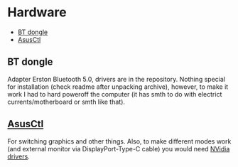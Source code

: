 # Hardware <!-- omit in toc -->

- [BT dongle](#bt-dongle)
- [AsusCtl](#asusctl)

## BT dongle

Adapter Erston Bluetooth 5.0, drivers are in the repository. Nothing special for installation (check readme after unpacking archive), however, to make it work I had to hard poweroff the computer (it has smth to do with electrict currents/motherboard or smth like that).

## [AsusCtl](https://gitlab.com/asus-linux/asusctl)

For switching graphics and other things. Also, to make different modes work (and external monitor via DisplayPort-Type-C cable) you would need [NVidia drivers](https://linuxconfig.org/how-to-install-the-nvidia-drivers-on-ubuntu-20-10-groovy-gorilla-linux).
